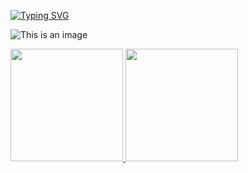 [![Typing SVG](https://readme-typing-svg.herokuapp.com?color=%2336BCF7&lines=Node.js+developer)](https://git.io/typing-svg)

![This is an image](https://www.codewars.com/users/@Dron/badges/small)

<p>
<a href="https://github.com/Dron404)h">
<img height="180em" src="https://github-readme-stats-eight-theta.vercel.app/api?username=Dron404&show_icons=true&theme=algolia&include_all_commits=true&count_private=true"/>
<img height="180em" src="https://github-readme-stats-eight-theta.vercel.app/api/top-langs/?username=Dron404&layout=compact&langs_count=8&theme=algolia"/>
</a>
</p>

<!--
**Dron404/Dron404** is a ✨ _special_ ✨ repository because its `README.md` (this file) appears on your GitHub profile.

<p align="left"> <img src="https://komarev.com/ghpvc/?username=Dron404&&label=Profile%20views&color=0e75b6&style=flat" alt="pantaiz" /> </p> - profile viwes
Here are some ideas to get you started:

- 🔭 I’m currently working on ...
- 🌱 I’m currently learning ...
- 👯 I’m looking to collaborate on ...
- 🤔 I’m looking for help with ...
- 💬 Ask me about ...
- 📫 How to reach me: ...
- 😄 Pronouns: ...
- ⚡ Fun fact: ...
-->
